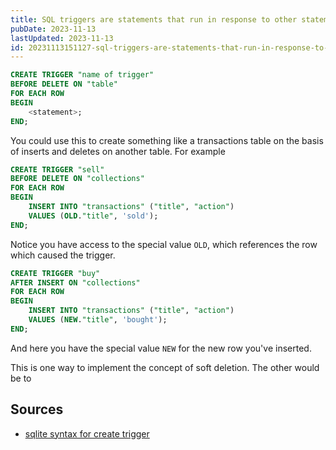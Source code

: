 ```yaml
---
title: SQL triggers are statements that run in response to other statements
pubDate: 2023-11-13
lastUpdated: 2023-11-13
id: 20231113151127-sql-triggers-are-statements-that-run-in-response-to-other-statements
---
```


```sql
CREATE TRIGGER "name of trigger"
BEFORE DELETE ON "table"
FOR EACH ROW
BEGIN
	<statement>;
END;
```

You could use this to create something like a transactions table on the basis of inserts and deletes on another table. For example

```sql
CREATE TRIGGER "sell"
BEFORE DELETE ON "collections"
FOR EACH ROW
BEGIN
	INSERT INTO "transactions" ("title", "action")
	VALUES (OLD."title", 'sold');
END;
```

Notice you have access to the special value `OLD`, which references the row which caused the trigger.

```sql
CREATE TRIGGER "buy"
AFTER INSERT ON "collections"
FOR EACH ROW
BEGIN
	INSERT INTO "transactions" ("title", "action")
	VALUES (NEW."title", 'bought');
END;
```

And here you have the special value `NEW` for the new row you've inserted.

This is one way to implement the concept of soft deletion. The other would be to

## Sources

- [sqlite syntax for create trigger](https://www.sqlite.org/lang_createtrigger.html)
